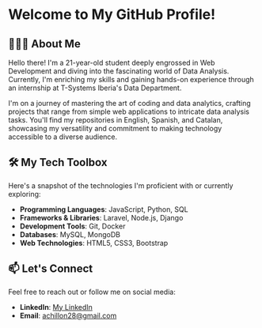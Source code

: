 # Welcome to My GitHub Profile!

## 🧑🏻‍💻 About Me
Hello there! I'm a 21-year-old student deeply engrossed in Web Development and diving into the fascinating world of Data Analysis. Currently, I'm enriching my skills and gaining hands-on experience through an internship at T-Systems Iberia's Data Department.

I'm on a journey of mastering the art of coding and data analytics, crafting projects that range from simple web applications to intricate data analysis tasks. You'll find my repositories in English, Spanish, and Catalan, showcasing my versatility and commitment to making technology accessible to a diverse audience.

## 🛠️ My Tech Toolbox

Here's a snapshot of the technologies I'm proficient with or currently exploring:

- **Programming Languages**: JavaScript, Python, SQL
- **Frameworks & Libraries**: Laravel, Node.js, Django
- **Development Tools**: Git, Docker
- **Databases**: MySQL, MongoDB
- **Web Technologies**: HTML5, CSS3, Bootstrap

## 📫 Let's Connect

Feel free to reach out or follow me on social media:

- **LinkedIn**: [My LinkedIn](www.linkedin.com/in/adrià-chillón-sánchez-31a6b5257)
- **Email**: achillon28@gmail.com
